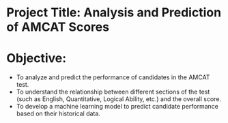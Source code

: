# Project Title: Analysis and Prediction of AMCAT Scores
# Objective:
+ To analyze and predict the performance of candidates in the AMCAT test.
+ To understand the relationship between different sections of the test (such as English, Quantitative, Logical Ability, etc.) and the overall score.
+ To develop a machine learning model to predict candidate performance based on their historical data.

